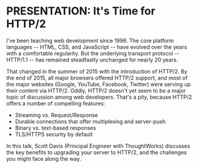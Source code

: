 # PRESENTATION: It's Time for HTTP/2

I've been teaching web development since 1996. The core platform languages -- HTML, CSS, and JavaScript -- have evolved over the years with a comfortable regularity. But the underlying transport protocol -- HTTP/1.1 -- has remained steadfastly unchanged for nearly 20 years.

That changed in the summer of 2015 with the introduction of HTTP/2. By the end of 2015, all major browsers offered HTTP/2 support, and most of the major websites (Google, YouTube, Facebook, Twitter) were serving up their content via HTTP/2. Oddly, HTTP/2 doesn't yet seem to be a major topic of discussion among web developers. That's a pity, because HTTP/2 offers a number of compelling features:

* Streaming vs. Request/Response
* Durable connections that offer multiplexing and server-push
* Binary vs. text-based responses
* TLS/HTTPS security by default

In this talk, Scott Davis (Principal Engineer with ThoughtWorks) discusses the key benefits to upgrading your server to HTTP/2, and the challenges you might face along the way. 
